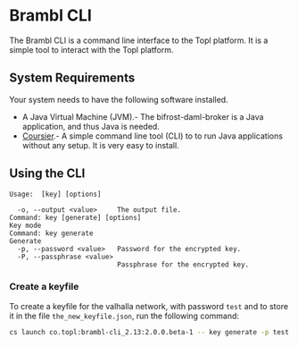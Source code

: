 # Brambl CLI

The Brambl CLI is a command line interface to the Topl platform. It is a simple tool to interact with the Topl platform.

## System Requirements

Your system needs to have the following software installed.

- A Java Virtual Machine (JVM).- The bifrost-daml-broker is a Java application, and thus Java is needed.
- [Coursier](https://get-coursier.io/docs/cli-installation).- A simple command line tool (CLI) to
to run Java applications without any setup. It is very easy to install.

## Using the CLI

```
Usage:  [key] [options]

  -o, --output <value>     The output file.
Command: key [generate] [options]
Key mode
Command: key generate
Generate 
  -p, --password <value>   Password for the encrypted key.
  -P, --passphrase <value>
                           Passphrase for the encrypted key.
```

### Create a keyfile

To create a keyfile for the valhalla network, with password `test` and to store it in the file `the_new_keyfile.json`, run the following command:

```bash
cs launch co.topl:brambl-cli_2.13:2.0.0.beta-1 -- key generate -p test -o the_new_keyfile.json
```